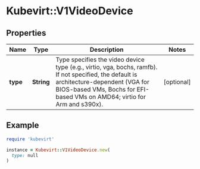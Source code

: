 # Kubevirt::V1VideoDevice

## Properties

| Name | Type | Description | Notes |
| ---- | ---- | ----------- | ----- |
| **type** | **String** | Type specifies the video device type (e.g., virtio, vga, bochs, ramfb). If not specified, the default is architecture-dependent (VGA for BIOS-based VMs, Bochs for EFI-based VMs on AMD64; virtio for Arm and s390x). | [optional] |

## Example

```ruby
require 'kubevirt'

instance = Kubevirt::V1VideoDevice.new(
  type: null
)
```

